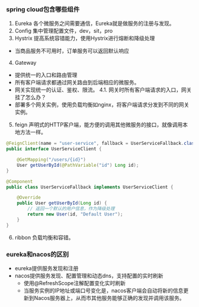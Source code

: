 ### spring cloud包含哪些组件
1. Eureka
各个微服务之间需要通信，Eureka就是做服务的注册与发现。
2. Config
集中管理配置文件，dev，sit，pro
3. Hystrix
提高系统容错能力，使用Hystrix进行熔断和降级处理
+ 当商品服务不可用时，订单服务可以返回默认响应
4. Gateway
+ 提供统一的入口和路由管理
+ 所有客户端请求都通过网关路由到后端相应的微服务。
+ 网关实现统一的认证、鉴权、限流。
4.1. 网关时所有客户端请求的入口，网关挂了怎么办？
+ 部署多个网关实例，使用负载均衡如nginx，将客户端请求分发到不同的网关实例。

5. feign
声明式的HTTP客户端，能方便的调用其他微服务的接口，就像调用本地方法一样。
```java
@FeignClient(name = "user-service", fallback = UserServiceFallback.class)
public interface UserServiceClient {

    @GetMapping("/users/{id}")
    User getUserById(@PathVariable("id") Long id);
}

@Component
public class UserServiceFallback implements UserServiceClient {

    @Override
    public User getUserById(Long id) {
        // 返回一个默认的用户信息，作为降级处理
        return new User(id, "Default User");
    }
}

```
6. ribbon
负载均衡和容错。

### eureka和nacos的区别
+ eureka提供服务发现和注册
+ nacos提供服务发现、配置管理和动态dns，支持配置的实时刷新
  + 使用@RefreshScope注解配置变化实时刷新
  + 当服务实例的IP地址或端口号变化是，nacos客户端会自动将新的信息更新到Nacos服务器上，从而市其他服务能够正确的发现并调用该服务。


